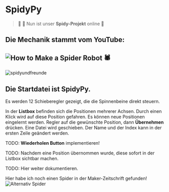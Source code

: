 # SpidyPy


>  :hammer: :date: Nun ist unser **Spidy-Projekt** online :hammer:

## Die Mechanik stammt vom YouTube:
## ![How to Make a Spider Robot 🕷](https://www.youtube.com/watch?v=LB8VLnVpoPY)

![spidyundfreunde](https://user-images.githubusercontent.com/33986851/49640008-b0f1fa80-fa0c-11e8-8d91-6d8d7d36c248.jpg)

## Die Startdatei ist **SpidyPy**.
  Es werden 12 Schieberegler gezeigt, die die Spinnenbeine direkt steuern.
  
  In der **Listbox** befinden sich die Positionen mehrerer Achsen. Durch einen Klick wird auf diese Position gefahren.
  Es können neue Positionen eingelernt werden.
    Regler auf die gewünschte Position, dann **Übernehmen** drücken.
      Eine Datei wird geschieben. Der Name und der Index kann in der ersten Zeile geändert werden.
      
TODO: **Wiederholen Button** implementieren!

TODO: Nachdem eine Position übernommen wurde, diese sofort in der Listbox sichtbar machen.

TODO: Hier weiter dokumentieren.


Hier habe ich noch einen Spider in der Maker-Zeitschrift gefunden!
![Alternativ Spider](https://stat.heiseshop.de/media/static/Make/Newsletter/6_18/07_mf_Neu1.JPG)
